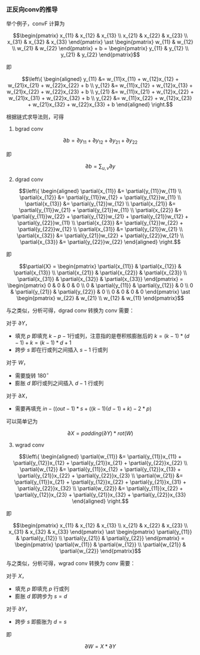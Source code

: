 ### 正反向conv的推导

举个例子，convF 计算为

```math
\begin{pmatrix}
	x_{11} & x_{12} & x_{13} \\
	x_{21} & x_{22} & x_{23} \\
	x_{31} & x_{32} & x_{33}
\end{pmatrix}
\ast
\begin{pmatrix}
	w_{11} & w_{12} \\
	w_{21} & w_{22}
\end{pmatrix}
+
b
=
\begin{pmatrix}
	y_{11} & y_{12} \\
	y_{21} & y_{22}
\end{pmatrix}
```

即

```math
\left\{
\begin{aligned}
	y_{11} &= w_{11}x_{11} + w_{12}x_{12} + w_{21}x_{21} + w_{22}x_{22} + b \\
	y_{12} &= w_{11}x_{12} + w_{12}x_{13} + w_{21}x_{22} + w_{22}x_{23} + b \\
	y_{21} &= w_{11}x_{21} + w_{12}x_{22} + w_{21}x_{31} + w_{22}x_{32} + b \\
	y_{22} &= w_{11}x_{22} + w_{12}x_{23} + w_{21}x_{32} + w_{22}x_{33} + b
\end{aligned}
\right.
```

根据链式求导法则，可得

1. bgrad conv


```math
\partial{b} = \partial{y_{11}} + \partial{y_{12}} + \partial{y_{21}} + \partial{y_{22}}
```

即

```math
\partial{b} = \sum_{u,v}\partial{y}
```

2. dgrad conv

```math
\left\{
\begin{aligned}
	\partial{x_{11}} &= \partial{y_{11}}w_{11} \\
	\partial{x_{12}} &= \partial{y_{11}}w_{12} + \partial{y_{12}}w_{11} \\
	\partial{x_{13}} &= \partial{y_{12}}w_{12} \\
	\partial{x_{21}} &= \partial{y_{11}}w_{21} + \partial{y_{21}}w_{11} \\
	\partial{x_{22}} &= \partial{y_{11}}w_{22} + \partial{y_{12}}w_{21} + \partial{y_{21}}w_{12} + 		\partial{y_{22}}w_{11} \\
	\partial{x_{23}} &= \partial{y_{12}}w_{22} + \partial{y_{22}}w_{12} \\
	\partial{x_{31}} &= \partial{y_{21}}w_{21} \\
	\partial{x_{32}} &= \partial{y_{21}}w_{22} + \partial{y_{22}}w_{21} \\
	\partial{x_{33}} &= \partial{y_{22}}w_{22}
\end{aligned}
\right.
```

即

```math
\partial{X}
= 
\begin{pmatrix}
	\partial{x_{11}} & \partial{x_{12}} & \partial{x_{13}} \\
	\partial{x_{21}} & \partial{x_{22}} & \partial{x_{23}} \\
	\partial{x_{31}} & \partial{x_{32}} & \partial{x_{33}}
\end{pmatrix}
=
\begin{pmatrix}
	0 & 0 & 0 & 0 \\
	0 & \partial{y_{11}} & \partial{y_{12}} & 0 \\
	0 & \partial{y_{21}} & \partial{y_{22}} & 0 \\
	0 & 0 & 0 & 0
\end{pmatrix}
\ast
\begin{pmatrix}
	w_{22} & w_{21} \\
	w_{12} & w_{11}
\end{pmatrix}
```

与之类似，分析可得，dgrad conv 转换为 conv 需要：

对于 $\partial{Y}$，
- 填充 $p$ 即填充 $k-p-1$行或列，注意指的是卷积核膨胀后的 $k=(k-1)*(d-1)+k=(k-1)*d+1$
- 跨步 $s$ 即在行或列之间插入 $s-1$ 行或列

对于 $W$，
- 需要旋转 $180^{\circ}$
- 膨胀 $d$ 即行或列之间插入 $d-1$ 行或列

对于 $\partial{X}$，
- 需要再填充 $in-((out-1)*s+((k-1)(d-1)+k)-2*p)$

可以简单记为

$$\partial{X} = padding(\partial{Y}) \ast rot(W)$$

3. wgrad conv

```math
\left\{
\begin{aligned}
	\partial{w_{11}} &= \partial{y_{11}}x_{11} + \partial{y_{12}}x_{12}  + \partial{y_{21}}x_{21}  + \partial{y_{22}}x_{22} \\
	\partial{w_{12}} &= \partial{y_{11}}x_{12} + \partial{y_{12}}x_{13}  + \partial{y_{21}}x_{22}  + \partial{y_{22}}x_{23} \\
	\partial{w_{21}} &= \partial{y_{11}}x_{21} + \partial{y_{12}}x_{22}  + \partial{y_{21}}x_{31}  + \partial{y_{22}}x_{32} \\
	\partial{w_{22}} &= \partial{y_{11}}x_{22} + \partial{y_{12}}x_{23}  + \partial{y_{21}}x_{32}  + \partial{y_{22}}x_{33}
\end{aligned}
\right.
```

即

```math
\begin{pmatrix}
	x_{11} & x_{12} & x_{13} \\
	x_{21} & x_{22} & x_{23} \\
	x_{31} & x_{32} & x_{33}
\end{pmatrix}
\ast
\begin{pmatrix}
	\partial{y_{11}} & \partial{y_{12}} \\
	\partial{y_{21}} & \partial{y_{22}}
\end{pmatrix}
=
\begin{pmatrix}
	\partial{w_{11}} & \partial{w_{12}} \\
	\partial{w_{21}} & \partial{w_{22}}
\end{pmatrix}
```

与之类似，分析可得，wgrad conv 转换为 conv 需要：

对于 $X$，

- 填充 $p$ 即填充 $p$ 行或列
- 膨胀 $d$ 即跨步为 $s=d$

对于 $\partial{Y}$，
- 跨步 $s$ 即膨胀为 $d=s$

即

$$\partial{W} = X \ast \partial{Y} $$
